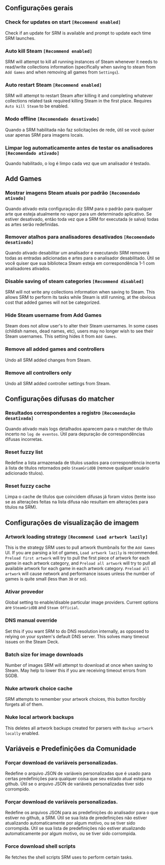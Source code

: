 ## Configurações gerais
### Check for updates on start `[Recommend enabled]`
Check if an update for SRM is available and prompt to update each time SRM launches.
### Auto kill Steam `[Recommend enabled]`
SRM will attempt to kill all running instances of Steam whenever it needs to read/write collections information (specifically when saving to steam from `Add Games` and when removing all games from `Settings`).
### Auto restart Steam `[Recommend enabled]`
SRM will attempt to restart Steam after killing it and completing whatever collections related task required killing Steam in the first place. Requires `Auto kill Steam` to be enabled.
### Modo offline `[Recomendado desativado]`
Quando a SRM habilitada não faz solicitações de rede, útil se você quiser usar apenas SRM para imagens locais.
### Limpar log automaticamente antes de testar os analisadores `[Recomendado ativado]`
Quando habilitado, o log é limpo cada vez que um analisador é testado.
## Add Games
### Mostrar imagens Steam atuais por padrão `[Recomendado ativado]`
Quando ativado esta configuração diz SRM para o padrão para qualquer arte que esteja atualmente no vapor para um determinado aplicativo. Se estiver desativado, então toda vez que a SRM for executada (e salva) todas as artes serão redefinidas.
### Remover atalhos para analisadores desativados `[Recomendado desativado]`
Quando ativado desabilitar um analisador e executando SRM removerá todas as entradas adicionadas e artes para o analisador desabilitado. Útil se você quiser que sua biblioteca Steam esteja em correspondência 1-1 com analisadores ativados.
### Disable saving of steam categories `[Recommend disabled]`
SRM will not write any collections information when saving to Steam. This allows SRM to perform its tasks while Steam is still running, at the obvious cost that added games will not be categorized.
### Hide Steam username from Add Games
Steam does not allow user's to alter their Steam usernames. In some cases (childish names, dead names, etc), users may no longer wish to see their Steam usernames. This setting hides it from `Add Games`.
### Remove all added games and controllers
Undo all SRM added changes from Steam.
### Remove all controllers only
Undo all SRM added controller settings from Steam.
## Configurações difusas do matcher
### Resultados correspondentes a registro `[Recomendação desativada]`
Quando ativado mais logs detalhados aparecem para o matcher de título incerto no `log de eventos`. Útil para depuração de correspondências difusas incorretas.
### Reset fuzzy list
Redefine a lista armazenada de títulos usados para correspondência incerta à lista de títulos retornados pelo `SteamGridDB` (remove qualquer usuário adicionado títulos).
### Reset fuzzy cache
Limpa o cache de títulos que coincidem difusas já foram vistos (tente isso se as alterações feitas na lista difusa não resultam em alterações para títulos na SRM).
## Configurações de visualização de imagem
### Artwork loading strategy `[Recommend Load artwork lazily]`
This is the strategy SRM uses to pull artwork thumbnails for the `Add Games` UI. If you are parsing a lot of games, `Load artwork lazily` is recommended. `Preload first artwork` will try to pull the first piece of artwork for each game in each artwork category, and `Preload all artwork` will try to pull all available artwork for each game in each artwork category. `Preload all artwork` will cause network and performance issues unless the number of games is quite small (less than `30` or so).
### Ativar provedor
Global setting to enable/disable particular image providers. Current options are `SteamGridDB` and `Steam Official`.
### DNS manual override
Set this if you want SRM to do DNS resolution internally, as opposed to relying on your system's default DNS server. This solves many timeout issues on the Steam Deck.
### Batch size for image downloads
Number of images SRM will attempt to download at once when saving to Steam. May help to lower this if you are receiving timeout errors from SGDB.
### Nuke artwork choice cache
SRM attempts to remember your artwork choices, this button forcibly forgets all of them.
### Nuke local artwork backups
This deletes all artwork backups created for parsers with `Backup artwork locally` enabled.
## Variáveis e Predefinições da Comunidade
### Forçar download de variáveis personalizadas.
Redefine o arquivo JSON de variáveis personalizadas que é usado para certas predefinições para qualquer coisa que seu estado atual esteja no github. Útil se o arquivo JSON de variáveis personalizadas tiver sido corrompido.
### Forçar download de variáveis personalizadas.
Redefine os arquivos JSON para as predefinições do analisador para o que estiver no github, a SRM. Útil se sua lista de predefinições não estiver atualizando automaticamente por algum motivo, ou se tiver sido corrompida. Útil se sua lista de predefinições não estiver atualizando automaticamente por algum motivo, ou se tiver sido corrompida.
### Force download shell scripts
Re fetches the shell scripts SRM uses to perform certain tasks.
